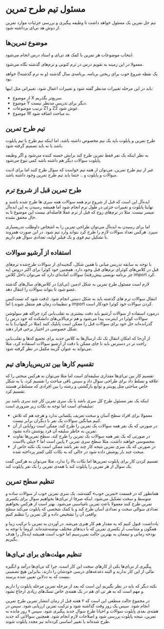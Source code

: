 # مسئول تیم طرح تمرین

تیم حل تمرین یک مسئول خواهد داشت تا وظیفه پیگیری و بررسی جزئیات موارد تمرین از دوش هد تی‌ای برداشته شود. 



## موضوع تمرین‌ها

انتخاب موضوعات هر تمرین با کمک هد تی‌ای و استاد درس انجام می‌شود. 

معمولا در این زمینه به تقویم درس در ترم کنونی و ترم‌های گذشته نگاه می‌شود.

یک نقطه شروع خوب برای ریختن برنامه، برنامه‌ی سال گذشته (و نه ترم گذشته!) خواهد بود. 

باید در این مرحله تغییرات مدنظر گفته شود و تغییرات اعمال شود، تغییراتی مثل اینها:

+ از موضوع X سریع‌تر بگذریم.
+ موضوع Y دیگر برای تدریس مدنظر نیست.
+ ترتیب موضوعات Z1 و Z2 عوش شود. 
+ موضوع W به مباحث اضافه شود.



## تیم طرح تمرین 

طرح تمرین و پایلوت باید یک تیم مخصوص داشته باشد، اما اینکه تیم طرح با تیم پایلوت باشد یا نه باید تصمیم گرفته شود.

به نظر اینکه یک نفر فقط تمرین طرح کند برایش خسته کننده می‌شود و اگر وظیفه پایلوت سوالات دیگر هم داشته باشد کمی تنوع می‌شود. 

غیر از تیم طرح تمرین، می‌توان از همه تیم خواست که سوال طرح کنند اما برای ادیت سوالات و پایلوت و .. حتما باید تیم طرح تمرین وجود داشته باشد.



## طرح تمرین قبل از شروع ترم

ایده‌آل این است که قبل از شروع ترم همه سوالات همه سری ها طرح شده باشند و نهایتا پایلوت و تغییرات جزئی در طول ترم انجام شود اما همیشه رسیدن به این ایده‌آل میسر نیست. مثلا در ترم‌های زوج که قبل از ترم عملا فاصله‌ای نیست این موضوع تا به حال محقق نشده.

اما برای رسیدن به ایده‌آل می‌‌توان طراحی تمرین را به اشخاص داوطلب تدریسیاری سپرد. هرکس تعداد سوالات لازم را طرح کرد بتواند وارد تیم شود. در این صورت همروند با تشکیل تیم قوی و یک فیلتر اولیه، تعدادی سوال هم داریم.



## استفاده از آرشیو سوالات

با توجه به سابقه تدریس مبانی با همین شکل، گنجینه‌ای از سوالات طرح‌شده ترم‌های قبل در کلاس‌های کوئرای ترم‌های قبل وجود دارد. همچنین خود کوئرا برای اکثر دروس (به جز برنامه نویسی پیش‌رفته) سوالات آماده‌ای دارد که می‌توان داخل کلاس import کرد.

لازم است مسئول طرح تمرین به شکل ادمین (تی‌ای) در کلاس‌های سال‌های گذشته عضو شود تا بتواند سوالات را انتقال دهد.

انتقال سوالات ترم های گذشته باید به شکل دستی انجام شود. (دقت شود که تست‌کیس و تنظیمات زمان هم منتقل شوند.) اما import کردن سوالات خود کوئرا خودکار است.

درمورد استفاده از سوالات آرشیو باید دقت بیشتری به تقلب‌یابی کرد چراکه هم سولوشن سوالات کوئرا در اینترنت پیدا می‌شود و هم ترم‌بالایی‌های دانشکده که خود درس را گذرانده‌اند حل خود برای سوالات قبل را ممکن است پابلیک کنند (مثلا در گیتهاب) یا به شکل خصوصی در اختیار برخی قرار دهند.

از آن‌جا که امکان انتقال تک تک ارسال‌ها به کلاس جدید برای تجمیع کد‌ها و تقلب‌یابی راحت تر در دسترس باید تا جای ممکن با دقت از آرشیو سوالات استفاده کرد، مثلا می‌تواند به عنوان گزینه مکمل در نظر گرفته شود.



## تقسیم کارها بین تدریس‌یار‌های تیم

تقسیم کار بین تی‌ای‌ها مقداری سلیقه‌ای است اما مثلا می‌توان به هرکس مبحثی را که علاقه و تسلط داد برای طراحی سوال داد و سپس باقی مباحث را تقسیم کرد، یا به شکل خاص مباحثی مثل پوینتر و توابع بازگشتی و رشته را بین افرادی که مسلط‌تر هستند تقسیم کرد.

اینکه یک نفر مسئول طرح کل سری باشد یا یک سری تمرین کار چند سری باشد نیز سلیقه‌‌ای است اما توجه به نکات زیر ضروری است: 

+ معمولا برای افراد سطح آسان و سخت تعریف یکسانی ندارد و هرچه هم که تلاش کنیم میانگین سوالات یک نفر با دیگران برابر نیست.
+ در صورتی که یک نفر همه سوالات یک تمرین را طرح کند، ممکن است زوایایی از آن تمرین به خاطر سلیقه آن فرد پوشش داده نشود.
+ در صورتی که یک نفر همه سوالات یک تمرین را طرح کند، سطح تمرین‌ها تفاوت محسوسی خواهند داشت، مثلا سطح سری تمرین ۲ پایین است اما ۲ خیلی بالاست.
+ در صورتی که یک سری تمرین نتیجه کار چند نفر باشد ممکن است یک نکته خاص از مبحث چند بار پوشش داده شود در حالی که به نکات کلی کمتر پرداخته شده.



تقسیم کردن کار برای پایلوت تمرین‌ها اما نکات بالا را ندارد، مثلا می‌توان به هرکس گفت یک سوال از هر تمرین را پایلوت کند یا همه‌ی تمرین را یک نفر پایلوت کند.



## تنظیم سطح تمرین 

همانطور که در قسمت «تمرین خوب» گفته‌شد، یک سری تمرین خوب از سوالات ساده و متوسط و سخت تشکیل می‌شود. اینکه صرفا از تی‌ای‌ها بخواهیم سوال برای یکسری تمرین طرح کنند معمولا باعث تمرین نامناسبی می‌شود. بهتر است از هرکس بخواهیم تعدادی سوالی سخت و تعدادی آسان طرح کند و با کمک شخصی که پایلوت می‌کند سطح واقعی آن را تشخیص داده و کل تمرین را تنظیم کنیم.

یادداشت: قبول کنیم که یه مقدار هم کار هنری می‌شه. در آوردن یه تمرین با ترکیب زیبا و همگون و متناسب از یکسری تمرین که با دید‌های مختلف نوشته‌شده‌اند. لزوما با توجه به بودجه زمانی و تیممان به بهترین حالت نمی‌رسیم اما خوب است همیشه ایده‌آل را هدف بگیریم.

## تنظیم مهلت‌های برای تی‌ای‌ها

پیگیری از تی‌ای‌ها یکی از کارهای سخت این کار است، چرا که تی‌ای‌ها درآمد و انگیزه مالی از این کار ندارند و البته دغدغه‌های درسی خودشان را دارند، بنابراین هیچ تضمینی نیست که به ددلاین تعیین شده برسند. 

نکته دیگر که باید در نظر بگیریم این است که بعد از مرحله تمرین مرحله پایلوت را داریم و مهم است که به هر تی ای هم در یک هفته‌ی خاص تسک‌های زیادی ارجاع نشود.

در مجموع حالت منطقی این است که ۲ هفته قبل از زمان انتشار تمرین طرح تمرین انجام شود. سپس یک روز وقت گذاشته شود و ترکیب تمرین ارزیابی شود. سپس در هفته‌ی بعدی پایلوت سوالات و احیانا طرح سوال جدید پیگیری شود. سپس ۷ روز مانده به تمرین، نتیجه پایلوت بررسی شود و اصلاحات لازم انجام شود. همچنین سوالاتی که جدید طرح شده‌اند یا تغییر اساسی کرده‌اند نیز مجدد پایلوت شوند.

